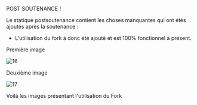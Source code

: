 POST SOUTENANCE !

Le statique postsoutenance contient les choses manquantes qui ont étés ajoutés après la soutenance :

- L'utilisation du fork à donc été ajouté et est 100% fonctionnel à présent.

Première image 

![16](https://cloud.githubusercontent.com/assets/23298751/21267432/8e1fcfcc-c3aa-11e6-9df6-c167132498f2.PNG)

Deuxième image 

![17](https://cloud.githubusercontent.com/assets/23298751/21267431/8e1fc6bc-c3aa-11e6-8130-a0a9aa33c437.PNG)

Voilà les images présentant l'utilisation du Fork
